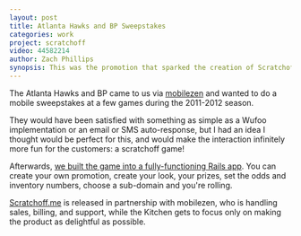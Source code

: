 ```yaml
---
layout: post
title: Atlanta Hawks and BP Sweepstakes
categories: work
project: scratchoff
video: 44582214
author: Zach Phillips
synopsis: This was the promotion that sparked the creation of Scratchoff.me.
---
```


The Atlanta Hawks and BP came to us via [mobilezen](http://mobilezen.com) and wanted to do a mobile sweepstakes at a few games during the 2011-2012 season.

They would have been satisfied with something as simple as a Wufoo implementation or an email or SMS auto-response, but I had an idea I thought would be perfect for this, and would make the interaction infinitely more fun for the customers: a scratchoff game!

Afterwards, [we built the game into a fully-functioning Rails app](/projects/scratchoff). You can create your own promotion, create your look, your prizes, set the odds and inventory numbers, choose a sub-domain and you're rolling.

[Scratchoff.me](http://scratchoff.me) is released in partnership with mobilezen, who is handling sales, billing, and support, while the Kitchen gets to focus only on making the product as delightful as possible.